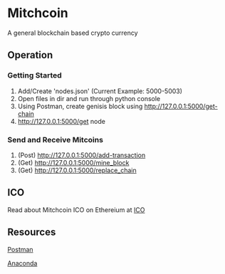 # Mitchcoin
A general blockchain based crypto currency


## Operation
### Getting Started
1. Add/Create 'nodes.json' (Current Example: 5000-5003)
2. Open files in dir and run through python console
3. Using Postman, create genisis block using http://127.0.0.1:5000/get-chain
4. http://127.0.0.1:5000/get node

### Send and Receive Mitcoins
1. (Post) http://127.0.0.1:5000/add-transaction
2. (Get) http://127.0.0.1:5000/mine_block 
3. (Get) http://127.0.0.1:5000/replace_chain

## ICO
Read about Mitchcoin ICO on Ethereium at [ICO](./ICO.md)

## Resources
[Postman](https://www.postman.com)

[Anaconda](https://www.anaconda.com)
